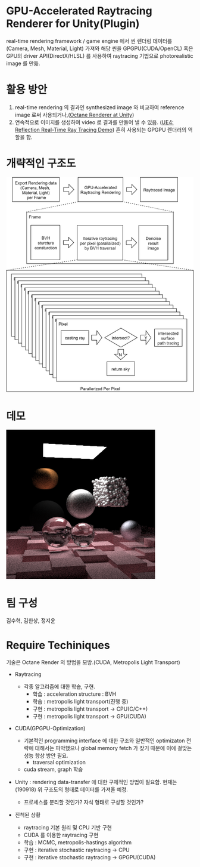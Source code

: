 # GPU-Accelerated Raytracing Renderer for Unity(Plugin)

real-time rendering framework / game engine 에서 씬 렌더링 데이터를(Camera, Mesh, Material, Light) 가져와 해당 씬을  GPGPU(CUDA/OpenCL) 혹은 GPU의 driver API(DirectX/HLSL) 를 사용하여 raytracing 기법으로 photorealistic image 를 만듦. 

# 활용 방안

  1. real-time rendering 의 결과인 synthesized image 와 비교하여 reference image 로써 사용되거나,([Octane Renderer at Unity](https://www.youtube.com/watch?v=k0U_-9Mjuxw&feature=youtu.be&t=120))
  2. 연속적으로 이미지를 생성하여 video 로 결과를 만들어 낼 수 있음. ([UE4: Reflection Real-Time Ray Tracing Demo](https://www.youtube.com/watch?v=J3ue35ago3Y)) 흔히 사용되는 GPGPU 렌더러의 역할을 함.


# 개략적인 구조도

![](./raytracing_one_page_proposal.png)

# 데모

![](./raytracing_thenexetweek.png)

# 팀 구성

김수혁, 김한상, 정지윤

# Require Techiniques

기술은 Octane Render 의 방법을 모방.(CUDA, Metropolis Light Transport)

  - Raytracing 
    - 각종 알고리즘에 대한 학습, 구현. 
      - 학습 : acceleration structure : BVH
      - 학습 : metropolis light transport(진행 중)
      - 구현 : metropolis light transport -> CPU(C/C++)
      - 구현 : metropolis light transport -> GPU(CUDA)
  - CUDA(GPGPU-Optimization)
    - 기본적인 programming interface 에 대한 구조와 일반적인 optimizaton 전략에 대해서는 파악했으나 global memory fetch 가 잦기 때문에 이에 걸맞는 성능 향상 방안 필요.
      - traversal optimization
    - cuda stream, graph 학습
  - Unity : rendering data-transfer 에 대한 구체적인 방법이 필요함. 현재는(190918) 위 구조도의 형태로 데이터를 가져올 예정.
    - 프로세스를 분리할 것인가? 자식 형태로 구성할 것인가?

  - 진척된 상황
    - raytracing 기본 원리 및 CPU 기반 구현
    - CUDA 를 이용한 raytracing 구현
    - 학습 : MCMC, metropolis-hastings algorithm
    - 구현 : iterative stochastic raytracing -> CPU
    - 구현 : iterative stochastic raytracing -> GPGPU(CUDA)
  